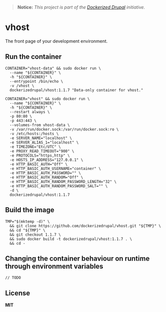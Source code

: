 > **Notice:** *This project is part of the [Dockerized Drupal](https://dockerizedrupal.com/) initiative.*

# vhost

The front page of your development environment.

## Run the container

    CONTAINER="vhost-data" && sudo docker run \
      --name "${CONTAINER}" \
      -h "${CONTAINER}" \
      --entrypoint /bin/echo \
      -v /vhost \
      dockerizedrupal/vhost:1.1.7 "Data-only container for vhost."
 
    CONTAINER="vhost" && sudo docker run \
      --name "${CONTAINER}" \
      -h "${CONTAINER}" \
      --restart always \
      -p 80:80 \
      -p 443:443 \
      --volumes-from vhost-data \
      -v /var/run/docker.sock:/var/run/docker.sock:ro \
      -v /etc/hosts:/hosts \
      -e SERVER_NAME="localhost" \
      -e SERVER_ALIAS_1="localhost" \
      -e TIMEZONE="Etc/UTC" \
      -e PROXY_READ_TIMEOUT="900" \
      -e PROTOCOLS="https,http" \
      -e HOSTS_IP_ADDRESS="127.0.0.1" \
      -e HTTP_BASIC_AUTH="Off" \
      -e HTTP_BASIC_AUTH_USERNAME="container" \
      -e HTTP_BASIC_AUTH_PASSWORD="" \
      -e HTTP_BASIC_AUTH_RANDOM="Off" \
      -e HTTP_BASIC_AUTH_RANDOM_PASSWORD_LENGTH="32" \
      -e HTTP_BASIC_AUTH_RANDOM_PASSWORD_SALT="" \
      -d \
      dockerizedrupal/vhost:1.1.7

## Build the image

    TMP="$(mktemp -d)" \
      && git clone https://github.com/dockerizedrupal/vhost.git "${TMP}" \
      && cd "${TMP}" \
      && git checkout 1.1.7 \
      && sudo docker build -t dockerizedrupal/vhost:1.1.7 . \
      && cd -

## Changing the container behaviour on runtime through environment variables

    // TODO

## License

**MIT**
